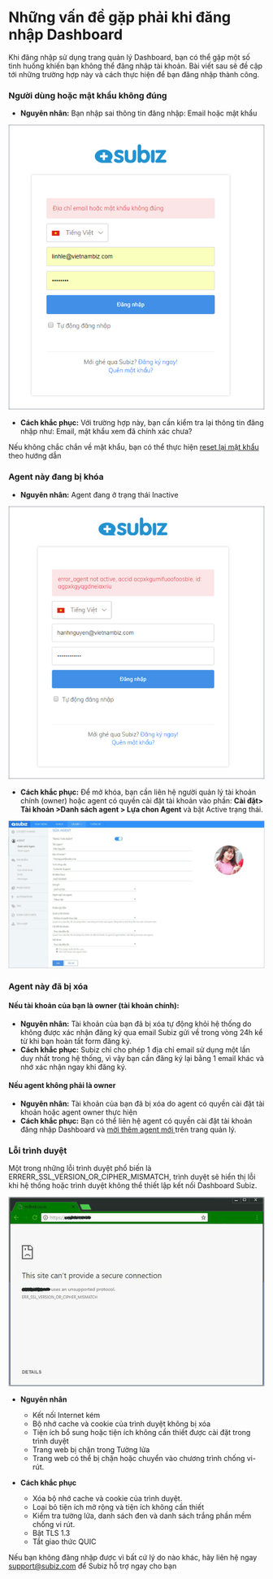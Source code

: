 # Những vấn đề gặp phải khi đăng nhập Dashboard

Khi đăng nhập sử dụng trang quản lý Dashboard, bạn có thể gặp một số tình huống khiến bạn không thể đăng nhập tài khoản. Bài viết sau sẽ đề cập tới những trường hợp này và cách thực hiện để bạn đăng nhập thành công.

### Người dùng hoặc mật khẩu không đúng

* **Nguyên nhân:** Bạn nhập sai thông tin đăng nhập: Email hoặc mật khẩu

![Email ho&#x1EB7;c m&#x1EAD;t kh&#x1EA9;u kh&#xF4;ng &#x111;&#xFA;ng](../../../.gitbook/assets/dia-chi-email-hoac-mat-khau-khong-dung%20%281%29.png)

* **Cách khắc phục:** Với trường hợp này, bạn cần kiểm tra lại thông tin đăng nhập như: Email, mật khẩu xem đã chính xác chưa?

Nếu không chắc chắn về mật khẩu, bạn có thể thực hiện [reset lại mật khẩu](https://subiz.gitbook.io/subiz-document/bat-dau-voi-subiz/untitled/quan-ly-agent/cac-loai-agent#reset-mat-khau) theo hướng dẫn

### Agent này đang bị khóa

* **Nguyên nhân:** Agent đang ở trạng thái Inactive

![Agent b&#x1ECB; kh&#xF3;a](../../../.gitbook/assets/agent-bi-khoa%20%281%29.png)

* **Cách khắc phục:** Để mở khóa, bạn cần liên hệ người quản lý tài khoản chính \(owner\) hoặc agent có quyền cài đặt tài khoản vào phần: **Cài đặt&gt; Tài khoản &gt;Danh sách agent &gt; Lựa chon Agent** và bật Active trạng thái.

![M&#x1EDF; kh&#xF3;a Agent](../../../.gitbook/assets/active.jpg)

### Agent này đã bị xóa

#### **Nếu tài khoản của bạn là owner \(tài khoản chính\)**:

* **Nguyên nhân:** Tài khoản của bạn đã bị xóa tự động khỏi hệ thống do không được xác nhận đăng ký qua email Subiz gửi về trong vòng 24h kể từ khi bạn hoàn tất form đăng ký.
* **Cách khắc phục:** Subiz chỉ cho phép 1 địa chỉ email sử dụng một lần duy nhất trong hệ thống, vì vậy bạn cần đăng ký lại bằng 1 email khác và nhớ xác nhận ngay khi đăng ký.

#### **Nếu agent không phải là owner**

* **Nguyên nhân:** Tài khoản của bạn đã bị xóa do agent có quyền cài đặt tài khoản hoặc agent owner thực hiện
* **Cách khắc phục:** Bạn có thể liên hệ agent có quyền cài đặt tài khoản đăng nhập Dashboard và [mời thêm agent mới ](https://docv4.subiz.com/moi-agent-moi/)trên trang quản lý.

### Lỗi trình duyệt

Một trong những lỗi trình duyệt phổ biến là  ERRERR\_SSL\_VERSION\_OR\_CIPHER\_MISMATCH, trình duyệt sẽ hiển thị lỗi khi hệ thống hoặc trình duyệt không thể thiết lập kết nối Dashboard Subiz.

![L&#x1ED7;i ERRERR\_SSL\_VERSION\_OR\_CIPHER\_MISMATCH](../../../.gitbook/assets/0_zqf4zds8yt-qr3gx%20%281%29.jpg)

* **Nguyên nhân**

  * Kết nối Internet kém
  * Bộ nhớ cache và cookie của trình duyệt không bị xóa
  * Tiện ích bổ sung hoặc tiện ích không cần thiết được cài đặt trong trình duyệt
  * Trang web bị chặn trong Tường lửa
  * Trang web có thể bị chặn hoặc chuyển vào chương trình chống vi-rút.

* **Cách khắc phục**
  * Xóa bộ nhớ cache và cookie của trình duyệt.
  * Loại bỏ tiện ích mở rộng và tiện ích không cần thiết
  * Kiểm tra tường lửa, danh sách đen và danh sách trắng phần mềm chống vi rút.
  * Bật TLS 1.3
  * Tắt giao thức QUIC

Nếu bạn không đăng nhập được vì bất cứ lý do nào khác, hãy liên hệ ngay support@subiz.com để Subiz hỗ trợ ngay cho bạn

###  



